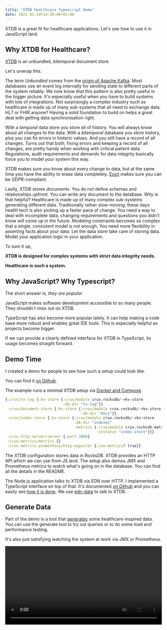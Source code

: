 ```yaml
---
title: "XTDB Healthcare Typescript Demo"
date: 2021-01-24T14:50:06+01:00
---
```


XTDB is a great fit for healthcare applications. Let's see how to use it in JavaScript land.<!--more-->


## Why XTDB for Healthcare?

[XTDB](https://xtdb.com) is an unbundled, bitemporal document store.

Let's unwrap this.

The term *Unbundled* comes from the [origin of Apache Kafka](https://martin.kleppmann.com/2015/03/04/turning-the-database-inside-out.html). Most databases use an event log internally for sending state to different parts of the system reliably. We now know that this pattern is also pretty useful in the bigger picture. It's especially useful when you have to build systems with lots of integrations. Not surprisingly a complex industry such as healthcare is made up of many sub-systems that all need to exchange data. HL7 or FHIR anyone? Having a solid foundation to build on helps a great deal with getting data synchronisation right.

With a *temporal* data store you store all of history. You will always know about all changes to the data.
With a *bitemporal* database you store history, plus you can fix errors in historic values. And you still have a record of all changes.
Turns out that both, fixing errors and keeping a record of all changes, are pretty handy when working with critical patient data.
Regulations, audit requirements and demands for data integrity basically force you to model your system this way.

XTDB makes sure you know about every change to data, but at the same time you have the ability to erase data completely. [Evict](https://docs.xtdb.com/language-reference/datalog-transactions/#evict) makes sure you can be GDPR-compliant.

Lastly, XTDB stores *documents*. You do not define schemas and relationships upfront. You can write any document to the database.
Why is that helpful? Healthcare is made up of many complex sub-systems generating different data. Traditionally rather slow-moving, these days health tech is also picking up a faster pace of change.
You need a way to deal with incomplete data, changing requirements and questions you didn't know will come up in the future.
Modeling constraints becomes so complex that a single, consistent model is not enough. You need more flexibility in asserting facts about your data.
Let the data store take care of storing data. Model your application logic in your application.

To sum it up,

**XTDB is designed for complex systems with strict data integrity needs.**

**Healthcare is such a system.**


## Why JavaScript? Why Typescript?

The short answer is, *they are popular*.

JavaScript makes software development accessible to so many people. They shouldn't miss out on XTDB.

TypeScript has also become more popular lately. It can help making a code base more robust and enables great IDE tools. This is especially helpful as projects become bigger.

If we can provide a clearly defined interface for XTDB in TypeScript, its usage becomes straight forward.


## Demo Time

I created a demo for people to see how such a setup could look like.

You can find it [on Github](https://github.com/jorinvo/crux-typescript-healthcare-demo/).

The example runs a minimal XTDB setup via [Docker and Compose](https://docs.docker.com/compose/).

```clojure
{:crux/tx-log {:kv-store {:crux/module crux.rocksdb/->kv-store
                          :db-dir "tx-log"}}
 :crux/document-store {:kv-store {:crux/module crux.rocksdb/->kv-store
                                  :db-dir "docs"}}
 :crux/index-store {:kv-store {:crux/module crux.rocksdb/->kv-store
                               :db-dir "indexes"
                               :metrics {:crux/module crux.rocksdb.metrics/->metrics
                                         :instance "index-store"}}}
 :crux.http-server/server {:port 3000}
 :crux.metrics/metrics {}
 :crux.metrics.prometheus/http-exporter {:jvm-metrics? true}}
 ```

The XTDB configuration stores data in RocksDB. XTDB provides an HTTP API which we can use from JS land. The setup also demos JMX and Prometheus metrics to watch what's going on in the database. You can find all the details in the README.

The Node.js application talks to XTDB via EDN over HTTP. I implemented a TypeScript interface on top of that. It's documented [on Github](https://github.com/jorinvo/crux-typescript-healthcare-demo#api-overview) and you can easily see [how it is done](https://github.com/jorinvo/crux-typescript-healthcare-demo/blob/master/client/src/crux/index.ts). We use [edn-data](https://github.com/jorinvo/edn-data) to talk to XTDB.


## Generate Data

Part of the demo is a tool that [generates](https://github.com/jorinvo/crux-typescript-healthcare-demo#data-generator) some healthcare-inspired data. You can use the generate tool to try out queries or to do some load and performance testing.

It's also just satisfying watching the system at work via JMX or Prometheus.

<video autoplay="true" loop="true" src="/videos/crux-demo-jmx.mp4" width="100%" />

And here are some examples of the kind of random data generated.


```js
{
  'crux.db/id': { tag: 'uuid', val: 'b09e0f2c-542d-4f32-8827-4ae3437e0c8e' },
  caseId: { tag: 'uuid', val: 'b09e0f2c-542d-4f32-8827-4ae3437e0c8e' },
  caseDepartmentId: 'finance_department',
  casePatientId: { tag: 'uuid', val: '61f3e1eb-69c0-4109-86e5-b0dbfebc09f3' },
  auditUserId: { tag: 'uuid', val: '1e43642a-77e3-41c0-9c03-eeca300e99f3' }
}

{
  'crux.db/id': { tag: 'uuid', val: '61f3e1eb-69c0-4109-86e5-b0dbfebc09f3' },
  patientId: { tag: 'uuid', val: '61f3e1eb-69c0-4109-86e5-b0dbfebc09f3' },
  patientFirstName: 'Josie',
  patientLastName: 'Powlowski',
  patientBirthday: 2019-06-20T16:35:30.834Z,
  auditUserId: { tag: 'uuid', val: '7f9dfb14-4058-48b7-bd22-6247f6011fae' }
}

{
  'crux.db/id': { tag: 'uuid', val: 'fe22eacc-9caa-43d9-aa60-5638af63be97' },
  userId: { tag: 'uuid', val: 'fe22eacc-9caa-43d9-aa60-5638af63be97' },
  userFirstName: 'Rossie',
  userLastName: 'Blanda',
  userUsername: 'Rossie82',
  userEmail: 'Rossie_Blanda@yahoo.com',
  auditIntegration: 'ldap'
}
```


## Event Log

[Another demo script](https://github.com/jorinvo/crux-typescript-healthcare-demo/#follow-the-event-log) show how to follow XTDB's event log and how to process each transaction at least once.

The program stores its cursor to know what has been processed in XTDB itself.

The *follower* pattern is super useful to build any kind of external integrations. It's also useful to decouple internal logic such as sending out emails or keeping caches and search indices updated.


## Query XTDB in the REPL

Node.js has a CLI that allows you executing code interactively.

You can also build a customized REPL for your application, that knows about your application context.

The demo [contains a custom REPL](https://github.com/jorinvo/crux-typescript-healthcare-demo#javascript-repl) to interact with XTDB and shows how to extend such a REPL further.

![REPL demo screenshot](/images/crux-repl-demo.png)


----


I am happy if you give the demo a try! Play around with XTDB. Think about the possibilities of bitemporal data and event logs.

Curious to hear your thoughts. Happy to chat more about this on [Twitter](https://twitter.com/jorinvo).

-----

_Update May 2022: Crux has been renamed to XTDB and I updated the post accordingly_
